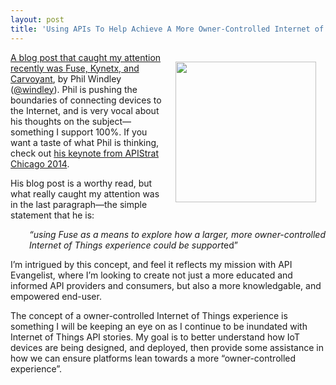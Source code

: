 ```yaml
---
layout: post
title: 'Using APIs To Help Achieve A More Owner-Controlled Internet of Things Experience'
---
```

<p><a href="http://www.windley.com/"><img style="padding: 15px;" src="http://kinlane-productions.s3.amazonaws.com/api-evangelist-site/blog/phil_logo.png" alt="" width="225" align="right" /></a></p>
<p><a href="http://www.windley.com/">A blog post that caught my attention recently was </a><a href="http://www.windley.com/archives/2014/12/fuse_kynetx_and_carvoyant.shtml">Fuse, Kynetx, and Carvoyant</a>, by Phil Windley (<a href="https://twitter.com/windley">@windley</a>). Phil is pushing the boundaries of connecting devices to the Internet, and is very vocal about his thoughts on the subject&mdash;something I support 100%. If you want a taste of what Phil is thinking, check out <a href="https://www.youtube.com/watch?v=sZtz93hdc7I">his keynote from APIStrat Chicago 2014</a>.</p>
<p>His blog post is a worthy read, but what really caught my attention was in the last paragraph&mdash;the simple statement that he is:</p>
<p style="padding-left: 30px;"><em>&ldquo;using Fuse as a means to explore how a larger, more owner-controlled Internet of Things experience could be support</em>ed&rdquo;</p>
<p>I&rsquo;m intrigued by this concept, and feel it reflects my mission with API Evangelist, where I&rsquo;m looking to create not just a more educated and informed API providers and consumers, but also a more knowledgable, and empowered end-user.</p>
<p>The concept of a owner-controlled Internet of Things experience is something I will be keeping an eye on as I continue to be inundated with Internet of Things API stories. My goal is to better understand how IoT devices are being designed, and deployed, then provide some assistance in how we can ensure platforms lean towards a more &ldquo;owner-controlled experience&rdquo;.</p>